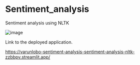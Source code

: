 # Sentiment_analysis
Sentiment analysis using NLTK


![image](https://user-images.githubusercontent.com/114509328/233848043-7dcbac34-ed94-4b55-96ea-9e347dfde464.png)


Link to the deployed application.

https://varunlobo-sentiment-analysis-sentiment-analysis-nltk-zzbbpv.streamlit.app/
